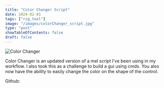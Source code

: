 ```yaml
---
title: "Color Changer Script"
date: 2024-02-01
tags: ["rig_tool"]
image: "/images/colorChanger_script.jpg"
type: "post"
showTableOfContents: false
draft: false
---
```


![Color Changer](/images/colorChanger_script.jpg)

Color Changer is an updated version of a mel script I've been using in my workflow. I also took this as a challenge to build a gui using cmds. You also now have the ability to easily change the color on the shape of the control.

Github: 